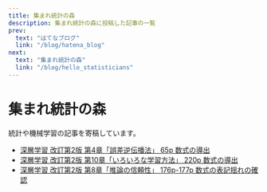 ```yaml
---
title: 集まれ統計の森
description: 集まれ統計の森に投稿した記事の一覧
prev:
  text: "はてなブログ"
  link: "/blog/hatena_blog"
next:
  text: "集まれ統計の森"
  link: "/blog/hello_statisticians"
---
```


# 集まれ統計の森

統計や機械学習の記事を寄稿しています。

- [深層学習 改訂第2版 第4章「誤差逆伝播法」 65p 数式の導出](https://www.hello-statisticians.com/uncategorized/dl_mlp_ch_4_65p-html.html)
- [深層学習 改訂第2版 第10章「いろいろな学習方法」 220p 数式の導出](https://www.hello-statisticians.com/uncategorized/dl_mlp_ch_10_220p.html)
- [深層学習 改訂第2版 第8章「推論の信頼性」 176p-177p 数式の表記揺れの確認](https://www.hello-statisticians.com/uncategorized/dl_mlp_ch_8_176p-177p.html)

